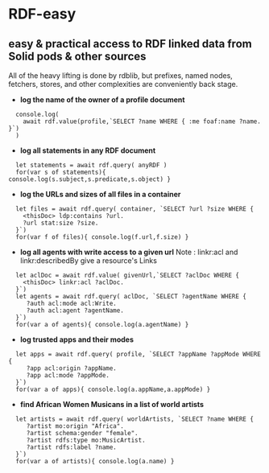 # RDF-easy

## easy & practical access to RDF linked data from Solid pods & other sources

All of the heavy lifting is done by rdblib, but prefixes, named nodes,
fetchers, stores, and other complexities are conveniently back stage.

- **log the name of the owner of a profile document**
```
  console.log( 
    await rdf.value(profile,`SELECT ?name WHERE { :me foaf:name ?name. }`) 
  )
```
- **log all statements in any RDF document**
```
  let statements = await rdf.query( anyRDF )
  for(var s of statements){ console.log(s.subject,s.predicate,s.object) }
```
- **log the URLs and sizes of all files in a container**
```
  let files = await rdf.query( container, `SELECT ?url ?size WHERE {
    <thisDoc> ldp:contains ?url. 
    ?url stat:size ?size.
  }`)
  for(var f of files){ console.log(f.url,f.size) }
```
- **log all agents with write access to a given url**
Note : linkr:acl and linkr:describedBy give a resource's Links
```
  let aclDoc = await rdf.value( givenUrl,`SELECT ?aclDoc WHERE { 
    <thisDoc> linkr:acl ?aclDoc.
  }`)
  let agents = await rdf.query( aclDoc, `SELECT ?agentName WHERE { 
     ?auth acl:mode acl:Write.
     ?auth acl:agent ?agentName.
  }`)
  for(var a of agents){ console.log(a.agentName) }
```
- **log trusted apps and their modes**
```
  let apps = await rdf.query( profile, `SELECT ?appName ?appMode WHERE { 
     ?app acl:origin ?appName. 
     ?app acl:mode ?appMode.
  }`)
  for(var a of apps){ console.log(a.appName,a.appMode) }
```
- **find African Women Musicans in a list of world artists**
```
  let artists = await rdf.query( worldArtists, `SELECT ?name WHERE { 
     ?artist mo:origin "Africa".
     ?artist schema:gender "female".
     ?artist rdfs:type mo:MusicArtist.
     ?artist rdfs:label ?name.
  }`)
  for(var a of artists){ console.log(a.name) }
```
